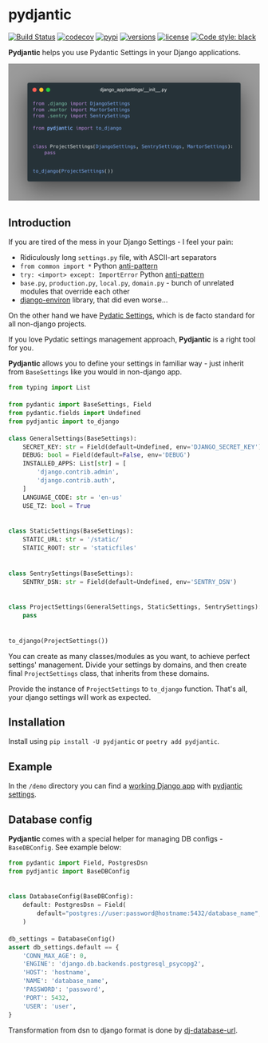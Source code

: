 # pydjantic
[![Build Status](https://github.com/ErhoSen/pydjantic/actions/workflows/main.yml/badge.svg)](https://github.com/ErhoSen/pydjantic/actions)
[![codecov](https://codecov.io/gh/ErhoSen/pydjantic/branch/master/graph/badge.svg?token=BW5A0V3CR3)](https://codecov.io/gh/ErhoSen/pydjantic)
[![pypi](https://img.shields.io/pypi/v/pydjantic.svg)](https://pypi.org/project/pydjantic/)
[![versions](https://img.shields.io/pypi/pyversions/pydjantic.svg)](https://github.com/ErhoSen/pydjantic)
[![license](https://img.shields.io/github/license/erhosen/pydjantic.svg)](https://github.com/ErhoSen/pydjantic/blob/master/LICENSE)
[![Code style: black](https://img.shields.io/badge/code%20style-black-000000.svg)](https://github.com/psf/black)

**Pydjantic** helps you use Pydantic Settings in your Django applications.

![Pydjantc django settings](https://github.com/ErhoSen/pydjantic/raw/master/images/pydjantic.png "Pydjantc django settings")

## Introduction

If you are tired of the mess in your Django Settings - I feel your pain:
* Ridiculously long `settings.py` file, with ASCII-art separators
* `from common import *` Python [anti-pattern](https://www.geeksforgeeks.org/why-import-star-in-python-is-a-bad-idea/)
* `try: <import> except: ImportError` Python [anti-pattern](https://stackoverflow.com/questions/14050281/how-to-check-if-a-python-module-exists-without-importing-it)
* `base.py`, `production.py`, `local.py`, `domain.py` - bunch of unrelated modules that override each other
* [django-environ](https://github.com/joke2k/django-environ) library, that did even worse...

On the other hand we have [Pydatic Settings](https://pydantic-docs.helpmanual.io/usage/settings/),
which is de facto standard for all non-django projects.

If you love Pydatic settings management approach, **Pydjantic** is a right tool for you.

**Pydjantic** allows you to define your settings in familiar way - just inherit from `BaseSettings` like you would in non-django app.
```py
from typing import List

from pydantic import BaseSettings, Field
from pydantic.fields import Undefined
from pydjantic import to_django

class GeneralSettings(BaseSettings):
    SECRET_KEY: str = Field(default=Undefined, env='DJANGO_SECRET_KEY')
    DEBUG: bool = Field(default=False, env='DEBUG')
    INSTALLED_APPS: List[str] = [
        'django.contrib.admin',
        'django.contrib.auth',
    ]
    LANGUAGE_CODE: str = 'en-us'
    USE_TZ: bool = True


class StaticSettings(BaseSettings):
    STATIC_URL: str = '/static/'
    STATIC_ROOT: str = 'staticfiles'


class SentrySettings(BaseSettings):
    SENTRY_DSN: str = Field(default=Undefined, env='SENTRY_DSN')


class ProjectSettings(GeneralSettings, StaticSettings, SentrySettings):
    pass


to_django(ProjectSettings())
```
You can create as many classes/modules as you want, to achieve perfect settings' management.
Divide your settings by domains, and then create final `ProjectSettings` class, that inherits from these domains.

Provide the instance of `ProjectSettings` to `to_django` function.
That's all, your django settings will work as expected.

## Installation

Install using `pip install -U pydjantic` or `poetry add pydjantic`.

## Example
In the `/demo` directory you can find a [working Django app](https://github.com/ErhoSen/pydjantic/tree/master/demo) with [pydjantic settings](https://github.com/ErhoSen/pydjantic/blob/master/demo/demo/settings.py).

## Database config

**Pydjantic** comes with a special helper for managing DB configs - `BaseDBConfig`. See example below:
```py
from pydantic import Field, PostgresDsn
from pydjantic import BaseDBConfig


class DatabaseConfig(BaseDBConfig):
    default: PostgresDsn = Field(
        default="postgres://user:password@hostname:5432/database_name", env="DATABASE_URL"
    )

db_settings = DatabaseConfig()
assert db_settings.default == {
    'CONN_MAX_AGE': 0,
    'ENGINE': 'django.db.backends.postgresql_psycopg2',
    'HOST': 'hostname',
    'NAME': 'database_name',
    'PASSWORD': 'password',
    'PORT': 5432,
    'USER': 'user',
}
```
Transformation from dsn to django format is done by [dj-database-url](https://pypi.org/project/dj-database-url/).
